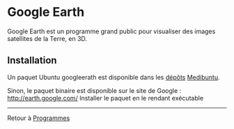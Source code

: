 # Google Earth

Google Earth est un programme grand public pour visualiser des images
satellites de la Terre, en 3D.

## Installation

Un paquet Ubuntu googleerath est disponible dans les
[dépôts](Dépôt)
[Medibuntu](http://doc.ubuntu-fr.org/medibuntu).

Sinon, le paquet binaire est disponible sur le site de Google :
<http://earth.google.com/> Installer le paquet en le rendant exécutable

------------------------------------------------------------------------

Retour à [Programmes](Programmes)
